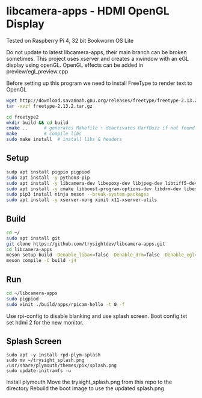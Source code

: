 # libcamera-apps - HDMI OpenGL Display
Tested on Raspberry Pi 4, 32 bit Bookworm OS Lite

Do not update to latest libcamera-apps, their main branch can be broken sometimes.
This project uses xserver and creates a xwindow with an eGL display using openGL.
OpenGL effects can be added in preview/egl_preview.cpp

Before setting up this program we need to install FreeType to render text to OpenGL

```bash
wget http://download.savannah.gnu.org/releases/freetype/freetype-2.13.2.tar.gz
tar -xvzf freetype-2.13.2.tar.gz

cd freetype2
mkdir build && cd build
cmake ..      # generates Makefile + deactivates HarfBuzz if not found
make          # compile libs
sudo make install  # install libs & headers
```

Setup
-----
```bash
sudp apt install pigpio pigpiod
sudo apt install -y python3-pip
sudo apt install -y libcamera-dev libepoxy-dev libjpeg-dev libtiff5-dev libegl1-mesa-dev libpng-dev
sudo apt install -y cmake libboost-program-options-dev libdrm-dev libexif-dev
sudo pip3 install ninja meson --break-system-packages
sudo apt install -y xserver-xorg xinit x11-xserver-utils
```

Build
-----
```bash
cd ~/
sudo apt install git
git clone https://github.com/trysightdev/libcamera-apps.git
cd libcamera-apps
meson setup build -Denable_libav=false -Denable_drm=false -Denable_egl=true -Denable_qt=false -Denable_opencv=false -Denable_tflite=false
meson compile -C build -j4
```

Run
-----
```bash
cd ~/libcamera-apps
sudo pigpiod
sudo xinit ./build/apps/rpicam-hello -t 0 -f
```
Use rpi-config to disable blanking and use splash screen.
Boot config.txt set hdmi 2 for the new monitor.

Splash Screen
-----
```
sudo apt -y install rpd-plym-splash
sudo mv ~/trysight_splash.png /usr/share/plymouth/themes/pix/splash.png
sudo update-initramfs -u
```
Install plymouth
Move the trysight_splash.png from this repo to the directory
Rebuild the boot image to use the updated splash.png
